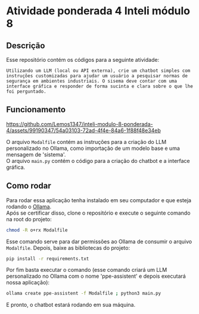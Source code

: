 # Atividade ponderada 4 Inteli módulo 8

## Descrição

Esse repositório contém os códigos para a seguinte atividade:

`Utilizando um LLM (local ou API externa), crie um chatbot simples com instruções customizadas para ajudar um usuário a pesquisar normas de segurança em ambientes industriais. O sisema deve contar com uma interface gráfica e responder de forma sucinta e clara sobre o que lhe foi perguntado.`  

## Funcionamento

https://github.com/Lemos1347/inteli-modulo-8-ponderada-4/assets/99190347/54a03103-72ad-4f4e-84a6-1f88f48e34eb

O arquivo `Modalfile` contém as instruções para a criação do LLM personalizado no Ollama, como importação de um modelo base e uma mensagem de 'sistema'.  
O arquivo `main.py` contém o código para a criação do chatbot e a interface gráfica.

## Como rodar

Para rodar essa aplicação tenha instalado em seu computador e que esteja rodando o [Ollama](https://ollama.ai/).  
Após se certificar disso, clone o repositório e execute o seguinte comando na root do projeto:

```bash
chmod -R o+rx Modalfile
```

Esse comando serve para dar permissões ao Ollama de consumir o arquivo `Modalfile`. Depois, baixe as bibliotecas do projeto:

```bash
pip install -r requirements.txt
```

Por fim basta executar o comando (esse comando criará um LLM personalizado no Ollama com o nome 'ppe-assistent' e depois executará nossa aplicação):

```bash
ollama create ppe-assistent -f Modalfile ; python3 main.py
```

E pronto, o chatbot estará rodando em sua máquina.
